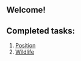 ## Welcome!

## Completed tasks:
1. [Position](https://sa50-x-19.github.io/SA50-5-19_BorisEzhov/position/) 
2. [Wildlife](https://sa50-x-19.github.io/SA50-5-19_BorisEzhov/wildlife/)
